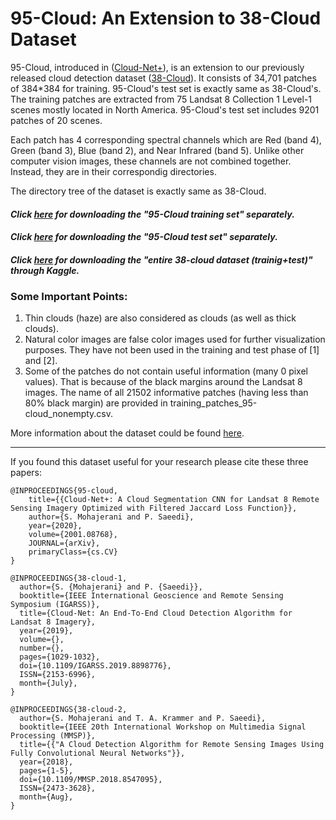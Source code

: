 # 95-Cloud: An Extension to 38-Cloud Dataset

95-Cloud, introduced in ([Cloud-Net+](https://arxiv.org/abs/2001.08768)), is an extension to our previously released cloud detection dataset ([38-Cloud](https://github.com/SorourMo/38-Cloud-A-Cloud-Segmentation-Dataset)). It consists of 34,701 patches of 384*384 for training. 95-Cloud's test set is exactly same as 38-Cloud's.
The training patches are extracted from 75 Landsat 8 Collection 1 Level-1 scenes mostly located in North America. 95-Cloud's test set includes 9201 patches of 20 scenes.

Each patch has 4 corresponding spectral channels which are Red (band 4), Green (band 3), Blue (band 2), and Near Infrared (band 5). Unlike other computer vision images, these channels are not combined together. Instead, they are in their correspondig directories. 

The directory tree of the dataset is exactly same as 38-Cloud.

#### *Click [here](https://vault.sfu.ca/index.php/s/CrMBgYUh1qRsHAD) for downloading the "95-Cloud training set" separately.*
#### *Click [here](https://vault.sfu.ca/index.php/s/VRzcxMyoQlBMT2D) for downloading the "95-Cloud test set" separately.*
##### *Click [here](https://www.kaggle.com/sorour/38cloud-cloud-segmentation-in-satellite-images) for downloading the "entire 38-cloud dataset (trainig+test)" through Kaggle.*

### Some Important Points:
1. Thin clouds (haze) are also considered as clouds (as well as thick clouds).
2. Natural color images are false color images used for further visualization purposes. They have not been used in the training and test phase of \[1] and \[2]\.  
3. Some of the patches do not contain useful information (many 0 pixel values). That is because of the black margins around the Landsat 8 images. The name of all 21502 informative patches (having less than 80\% black margin) are provided in training_patches_95-cloud_nonempty.csv.


More information about the dataset could be found [here](https://github.com/SorourMo/38-Cloud-A-Cloud-Segmentation-Dataset/blob/master/README.md).
**************************************
If you found this dataset useful for your research please cite these three papers:    

``` 
@INPROCEEDINGS{95-cloud,
    title={{Cloud-Net+: A Cloud Segmentation CNN for Landsat 8 Remote Sensing Imagery Optimized with Filtered Jaccard Loss Function}},
    author={S. Mohajerani and P. Saeedi},
    year={2020},
    volume={2001.08768},
    JOURNAL={arXiv},
    primaryClass={cs.CV}
}

@INPROCEEDINGS{38-cloud-1,
  author={S. {Mohajerani} and P. {Saeedi}},
  booktitle={IEEE International Geoscience and Remote Sensing Symposium (IGARSS)},
  title={Cloud-Net: An End-To-End Cloud Detection Algorithm for Landsat 8 Imagery},
  year={2019},
  volume={},
  number={},
  pages={1029-1032},
  doi={10.1109/IGARSS.2019.8898776},
  ISSN={2153-6996},
  month={July},
}

@INPROCEEDINGS{38-cloud-2,   
  author={S. Mohajerani and T. A. Krammer and P. Saeedi},   
  booktitle={IEEE 20th International Workshop on Multimedia Signal Processing (MMSP)},   
  title={{"A Cloud Detection Algorithm for Remote Sensing Images Using Fully Convolutional Neural Networks"}},   
  year={2018},    
  pages={1-5},   
  doi={10.1109/MMSP.2018.8547095},   
  ISSN={2473-3628},   
  month={Aug},  
}
